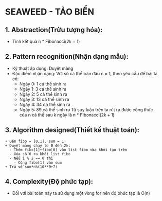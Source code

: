 # SEAWEED - TẢO BIỂN
## 1. Abstraction(Trừu tượng hóa):
  + Tính kết quả n * Fibonacci(2k + 1)
## 2. Pattern recognition(Nhận dạng mẫu):
  + Kỹ thuật áp dụng: Duyệt mảng
  + Đặc điểm nhận dạng:
  Với số cá thể bàn đâu n = 1, theo yêu cầu đề bài ta có:
    + Ngày 0: 1 cá thể sinh ra
    + Ngày 1: 3 cá thể sinh ra
    + Ngày 2: 5 cá thể sinh ra
    + Ngày 3: 13 cá thể sinh ra
    + Ngày 4: 34 cá thể sinh ra
    + Ngày 5: 89 cá thể sinh ra
  Từ suy luận trên ta rút ra được công thức của n cá thể sau k ngày là n * Fibonacci(2k + 1)
 ## 3. Algorithm designed(Thiết kế thuật toán):
    + Gán fibo = [0,1], sum = 1
    + Duyệt mảng chạy từ 0 đến 2k:
      - Thêm fibo[1]+fibo[0] vào list fibo vừa khởi tạo trên
      - Xóa số 0 ra khỏi list fibo
      - Nếu i % 2 == 0 thì
        - Cộng fibo[1] vào sum
    + Trả về sum*n%(10**9+7)
 ## 4. Complexity(Độ phức tạp):
  + Đối với bài toán này ta sử dụng một vòng for nên độ phức tạp là O(n)
  
